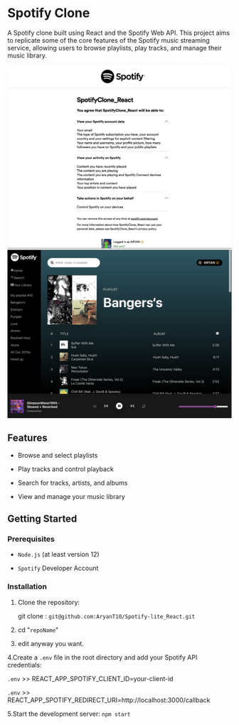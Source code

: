 # Spotify Clone

A Spotify clone built using React and the Spotify Web API. This project aims to replicate some of the core features of the Spotify music streaming service, allowing users to browse playlists, play tracks, and manage their music library.

![Screenshot](./screenshots/Screenshot%202023-08-25%20at%2010.11.52%20PM.png)
![Screenshot](./screenshots/Screenshot%202023-08-25%20at%2010.12.45%20PM.png)

## Features

- Browse and select playlists

- Play tracks and control playback

- Search for tracks, artists, and albums

- View and manage your music library

## Getting Started

### Prerequisites

- `Node.js` (at least version 12)

- `Spotify` Developer Account

### Installation

1. Clone the repository:

   git clone : `git@github.com:AryanT10/Spotify-lite_React.git`

2. cd "`repoName`"

3. edit anyway you want.

4.Create a `.env` file in the root directory and add your Spotify API credentials:

 `.env` >> REACT_APP_SPOTIFY_CLIENT_ID=your-client-id

 `.env` >> REACT_APP_SPOTIFY_REDIRECT_URI=http://localhost:3000/callback

5.Start the development server: `npm start`